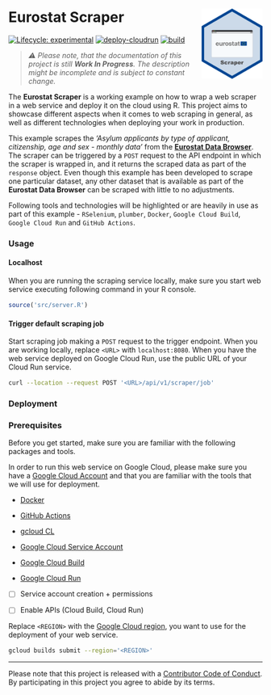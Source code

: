 
<!-- README.md is generated from README.Rmd. Please edit that file -->

# Eurostat Scraper <img src="man/figures/logo.png" align="right" height="139"/>

<!-- badges: start -->

[![Lifecycle:
experimental](https://lifecycle.r-lib.org/articles/figures/lifecycle-experimental.svg)](https://lifecycle.r-lib.org/articles/stages.html#experimental)
[![deploy-cloudrun](https://github.com/data-for-good-concepts/eurostat-scraper/actions/workflows/deploy-cloudrun.yaml/badge.svg)](https://github.com/data-for-good-concepts/eurostat-scraper/actions/workflows/deploy-cloudrun.yaml)
[![build](https://github.com/data-for-good-concepts/eurostat-scraper/actions/workflows/dry-run-docker-build.yaml/badge.svg)](https://github.com/data-for-good-concepts/eurostat-scraper/actions/workflows/dry-run-docker-build.yaml)

<!-- badges: end -->

> *⚠️ Please note, that the documentation of this project is still
> **Work In Progress**. The description might be incomplete and is
> subject to constant change.*

The **Eurostat Scraper** is a working example on how to wrap a web
scraper in a web service and deploy it on the cloud using R. This
project aims to showcase different aspects when it comes to web scraping
in general, as well as different technologies when deploying your work
in production.

This example scrapes the *‘Asylum applicants by type of applicant,
citizenship, age and sex - monthly data’* from the [**Eurostat Data
Browser**](https://ec.europa.eu/eurostat/databrowser/view/MIGR_ASYAPPCTZM/default/table?lang=en).
The scraper can be triggered by a `POST` request to the API endpoint in
which the scraper is wrapped in, and it returns the scraped data as part
of the `response` object. Even though this example has been developed to
scrape one particular dataset, any other dataset that is available as
part of the **Eurostat Data Browser** can be scraped with little to no
adjustments.

Following tools and technologies will be highlighted or are heavily in
use as part of this example - `RSelenium`, `plumber`, `Docker`,
`Google Cloud Build`, `Google Cloud Run` and `GitHub Actions`.

### Usage

#### Localhost

When you are running the scraping service locally, make sure you start
web service executing following command in your R console.

``` r
source('src/server.R')
```

#### Trigger default scraping job

Start scraping job making a `POST` request to the trigger endpoint. When
you are working locally, replace `<URL>` with `localhost:8080`. When you
have the web service deployed on Google Cloud Run, use the public URL of
your Cloud Run service.

``` bash
curl --location --request POST '<URL>/api/v1/scraper/job'
```

### Deployment

### Prerequisites

Before you get started, make sure you are familiar with the following
packages and tools.

In order to run this web service on Google Cloud, please make sure you
have a [Google Cloud Account](https://cloud.google.com/) and that you
are familiar with the tools that we will use for deployment.

- [Docker](https://docker-curriculum.com/)  

- [GitHub
  Actions](https://github.blog/2022-06-03-a-beginners-guide-to-ci-cd-and-automation-on-github/)

- [gcloud CL](https://cloud.google.com/sdk/gcloud)  

- [Google Cloud Service
  Account](https://cloud.google.com/iam/docs/service-accounts)  

- [Google Cloud
  Build](https://cloud.google.com/build/docs/overview#:~:text=Cloud%20Build%20is%20a%20service,Docker%20containers%20or%20Java%20archives.)  

- [Google Cloud
  Run](https://cloud.google.com/run/docs/overview/what-is-cloud-run)

- [ ] Service account creation + permissions

- [ ] Enable APIs (Cloud Build, Cloud Run)

Replace `<REGION>` with the [Google Cloud
region](https://cloud.google.com/compute/docs/regions-zones), you want
to use for the deployment of your web service.

``` bash
gcloud builds submit --region='<REGION>'
```

------------------------------------------------------------------------

Please note that this project is released with a [Contributor Code of
Conduct](CODE_OF_CONDUCT.md). By participating in this project you agree
to abide by its terms.
